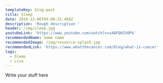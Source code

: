 ```yaml
---
templateKey: blog-post
title: Sleep
date: 2018-12-06T04:00:25.468Z
description: 'Rough description '
header: /img/sleep.jpg
youtubeLink: 'https://www.youtube.com/watch?v=sAAFQHIU0Pk'
recommendedName: Some name
recommendedImage: /img/resource-splash.jpg
recommendedLink: 'https://www.whatthecancer.com/blog/what-is-cancer'
tags:
  - Sleep
  - Lisa
---
```

Write your stuff here
